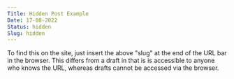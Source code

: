 ```yaml
---
Title: Hidden Post Example
Date: 17-08-2022
Status: hidden
Slug: hidden
---
```


To find this on the site, just insert the above "slug" at the end of the URL bar in the browser. This differs from a draft in that is is accessible to anyone who knows the URL, whereas drafts cannot be accessed via the browser.

